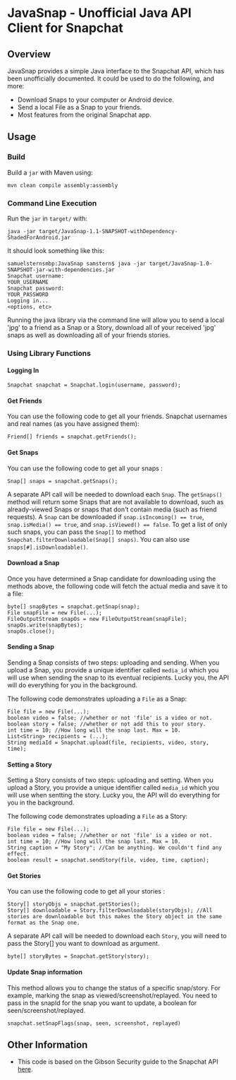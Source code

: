 # JavaSnap - Unofficial Java API Client for Snapchat

## Overview
JavaSnap provides a simple Java interface to the Snapchat API, which has been unofficially documented.   It could be used to do the following, and more:

* Download Snaps to your computer or Android device.
* Send a local File as a Snap to your friends.
* Most features from the original Snapchat app.

## Usage
### Build

Build a `jar` with Maven using:

    mvn clean compile assembly:assembly
	
### Command Line Execution
Run the `jar` in `target/` with:

    java -jar target/JavaSnap-1.1-SNAPSHOT-withDependency-ShadedForAndroid.jar
	
It should look something like this:

    samuelsternsmbp:JavaSnap samstern$ java -jar target/JavaSnap-1.0-SNAPSHOT-jar-with-dependencies.jar
    Snapchat username:
    YOUR_USERNAME
    Snapchat password:
    YOUR_PASSWORD
    Logging in...
    <options, etc>
	
Running the java library via the command line will allow you to send a local 'jpg' to a friend as a Snap or a Story, download all of your received 'jpg' snaps as well as downloading all of your friends stories.

### Using Library Functions
#### Logging In

    Snapchat snapchat = Snapchat.login(username, password);

#### Get Friends
You can use the following code to get all your friends. Snapchat usernames and real names (as you have assigned them):

    Friend[] friends = snapchat.getFriends();

#### Get Snaps
You can use the following code to get all your snaps :

    Snap[] snaps = snapchat.getSnaps();
	
A separate API call will be needed to download each `Snap`.  The `getSnaps()` method will return some Snaps that are not available to download, such as already-viewed Snaps or snaps that don't contain media (such as friend requests).  A `Snap` can be downloaded if `snap.isIncoming() == true`, `snap.isMedia() == true`, and `snap.isViewed() == false`.
To get a list of only such snaps, you can pass the `Snap[]` to method `Snapchat.filterDownloadable(Snap[] snaps)`. You can also use `snaps[#].isDownloadable()`.

#### Download a Snap
Once you have determined a Snap candidate for downloading using the methods above, the following code will fetch the actual media and save it to a file:

    byte[] snapBytes = snapchat.getSnap(snap);
    File snapFile = new File(...);
    FileOutputStream snapOs = new FileOutputStream(snapFile);
    snapOs.write(snapBytes);
    snapOs.close();

#### Sending a Snap	
Sending a Snap consists of two steps: uploading and sending.  When you upload a Snap, you provide a unique identifier called `media_id` which you will use when sending the snap to its eventual recipients.
Lucky you, the API will do everything for you in the background.

The following code demonstrates uploading a `File` as a Snap:

    File file = new File(...);
    boolean video = false; //whether or not 'file' is a video or not.
    boolean story = false; //whether or not add this to your story.
    int time = 10; //How long will the snap last. Max = 10.
    List<String> recipients = (...);
    String mediaId = Snapchat.upload(file, recipients, video, story, time);
	
#### Setting a Story	
Setting a Story consists of two steps: uploading and setting.  When you upload a Story, you provide a unique identifier called `media_id` which you will use when sentting the story.
Lucky you, the API will do everything for you in the background.

The following code demonstrates uploading a `File` as a Story:

    File file = new File(...);
    boolean video = false; //whether or not 'file' is a video or not.
    int time = 10; //How long will the snap last. Max = 10.
    String caption = "My Story"; //Can be anything. We couldn't find any effect.
    boolean result = snapchat.sendStory(file, video, time, caption);
	
#### Get Stories
You can use the following code to get all your stories :

    Story[] storyObjs = snapchat.getStories();
    Story[] downloadable = Story.filterDownloadable(storyObjs); //All stories are downloadable but this makes the Story object in the same format as the Snap one.
	
A separate API call will be needed to download each `Story`, you will need to pass the Story[] you want to download as argument.

    byte[] storyBytes = Snapchat.getStory(story);

#### Update Snap information
This method allows you to change the status of a specific snap/story. For example, marking the snap as viewed/screenshot/replayed.
You need to pass in the snapId for the snap you want to update, a boolean for seen/screenshot/replayed.

    snapchat.setSnapFlags(snap, seen, screenshot, replayed)



## Other Information

* This code is based on the Gibson Security guide to the Snapchat API [here](http://gibsonsec.org/snapchat/fulldisclosure/).
